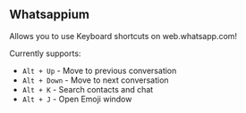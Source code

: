 Whatsappium
-----------

Allows you to use Keyboard shortcuts on web.whatsapp.com!

Currently supports:

* `Alt + Up` - Move to previous conversation
* `Alt + Down` - Move to next conversation
* `Alt + K` - Search contacts and chat
* `Alt + J` - Open Emoji window
